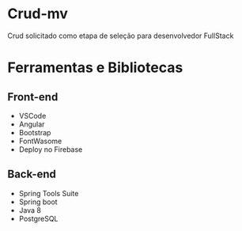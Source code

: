 # Crud-mv
 Crud solicitado como etapa de seleção para desenvolvedor FullStack
 
# Ferramentas e Bibliotecas 
 ## Front-end
  - VSCode
  - Angular
  - Bootstrap
  - FontWasome
  - Deploy no Firebase
 
 ## Back-end
  - Spring Tools Suite
  - Spring boot
  - Java 8
  - PostgreSQL
  
